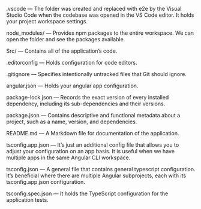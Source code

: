 .vscode — The folder was created and replaced with e2e by the Visual Studio Code when the codebase was opened in the VS Code editor. It holds your project workspace settings.

node_modules/ — Provides npm packages to the entire workspace. We can open the folder and see the packages available.

Src/ — Contains all of the application’s code.

.editorconfig — Holds configuration for code editors.

.gitignore — Specifies intentionally untracked files that Git should ignore.

angular.json — Holds your angular app configuration.

package-lock.json — Records the exact version of every installed dependency, including its sub-dependencies and their versions.

package.json — Contains descriptive and functional metadata about a project, such as a name, version, and dependencies.

README.md — A Markdown file for documentation of the application.

tsconfig.app.json — It’s just an additional config file that allows you to adjust your configuration on an app basis. It is useful when we have multiple apps in the same Angular CLI workspace.

tsconfig.json — A general file that contains general typescript configuration. It’s beneficial where there are multiple Angular subprojects, each with its tsconfig.app.json configuration.

tsconfig.spec.json — It holds the TypeScript configuration for the application tests.